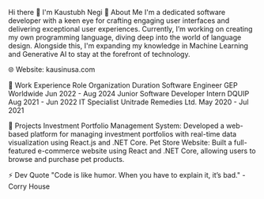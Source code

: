 Hi there 👋 I'm Kaustubh Negi
💁 About Me
I'm a dedicated software developer with a keen eye for crafting engaging user interfaces and delivering exceptional user experiences. Currently, I’m working on creating my own programming language, diving deep into the world of language design. Alongside this, I'm expanding my knowledge in Machine Learning and Generative AI to stay at the forefront of technology.

🌐 Website: kausinusa.com

🔬 Work Experience
Role	Organization	Duration
Software Engineer	GEP Worldwide	Jun 2022 - Aug 2024
Junior Software Developer Intern	DQUIP	Aug 2021 - Jun 2022
IT Specialist	Unitrade Remedies Ltd.	May 2020 - Jul 2021

🚀 Projects
Investment Portfolio Management System: Developed a web-based platform for managing investment portfolios with real-time data visualization using React.js and .NET Core.
Pet Store Website: Built a full-featured e-commerce website using React and .NET Core, allowing users to browse and purchase pet products.

⚡ Dev Quote
"Code is like humor. When you have to explain it, it’s bad." - Corry House
